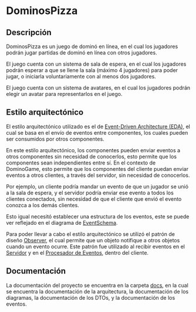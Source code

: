 # DominosPizza

## Descripción

DominosPizza es un juego de dominó en línea, en el cual los jugadores podrán jugar partidas de dominó en línea con otros jugadores.

El juego cuenta con un sistema de sala de espera, en el cual los jugadores podrán esperar a que se llene la sala (máximo 4 jugadores) para poder jugar, o iniciarla voluntariamente con al menos dos jugadores.

El juego cuenta con un sistema de avatares, en el cual los jugadores podrán elegir un avatar para representarlos en el juego.

## Estilo arquitectónico

El estilo arquitectónico utilizado es el de [Event-Driven Architecture (EDA)](https://en.wikipedia.org/wiki/Event-driven_architecture), el cual se basa en el envío de eventos entre componentes, los cuales pueden ser consumidos por otros componentes.

En este estilo arquitectónico, los componentes pueden enviar eventos a otros componentes sin necesidad de conocerlos, esto permite que los componentes sean independientes entre sí. En el contexto de DominoGame, esto permite que los componentes del cliente puedan enviar eventos a otros clientes, a través del servidor, sin necesidad de conocerlos.

Por ejemplo, un cliente podría mandar un evento de que un jugador se unió a la sala de espera, y el servidor podría enviar ese evento a todos los clientes conectados, sin necesidad de que el cliente que envió el evento conozca a los demás clientes.

Esto igual necesitó establecer una estructura de los eventos, este se puede ver reflejado en el diagrama de [EventSchema](/docs/diagrams/EventSchema.md).

Para poder llevar a cabo el estilo arquitectónico se utilizó el patrón de diseño [Observer](https://en.wikipedia.org/wiki/Observer_pattern), el cual permite que un objeto notifique a otros objetos cuando un evento ocurre. Este patrón fue utilizado al recibir eventos en el [Servidor](/docs/diagrams/Server_Network_Manager.md) y en el [Procesador de Eventos](/docs/diagrams/Event_Processor.md), dentro del cliente.

## Documentación

La documentación del proyecto se encuentra en la carpeta [docs](/docs/README.md), en la cual se encuentra la documentación de la arquitectura, la documentación de los diagramas, la documentación de los DTOs, y la documentación de los eventos.
